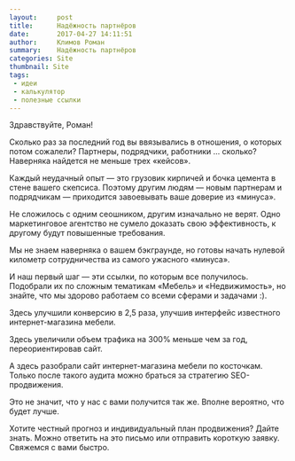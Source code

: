 ```yaml
---
layout:     post
title:      Надёжность партнёров
date:       2017-04-27 14:11:51
author:     Климов Роман
summary:    Надёжность партнёров
categories: Site
thumbnail: Site
tags:
 - идеи
 - калькулятор
 - полезные ссылки
---
```


Здравствуйте, Роман!
 
Сколько раз за последний год вы ввязывались в отношения, о которых потом сожалели? Партнеры, подрядчики, работники … сколько? Наверняка найдется не меньше трех «кейсов».
 
Каждый неудачный опыт — это грузовик кирпичей и бочка цемента в стене вашего скепсиса. Поэтому другим людям — новым партнерам и подрядчикам — приходится завоевывать ваше доверие из «минуса».
 
Не сложилось с одним сеошником, другим изначально не верят. Одно маркетинговое агентство не сумело доказать свою эффективность, к другому будут повышенные требования.
 
Мы не знаем наверняка о вашем бэкграунде, но готовы начать нулевой километр сотрудничества из самого ужасного «минуса».
 
И наш первый шаг — эти ссылки, по которым все получилось. Подобрали их по сложным тематикам «Мебель» и «Недвижимость», но знайте, что мы здорово работаем со всеми сферами и задачами :).
 
Здесь улучшили конверсию в 2,5 раза, улучшив интерфейс известного интернет-магазина мебели.

Здесь увеличили объем трафика на 300% меньше чем за год, переориентировав сайт.

А здесь разобрали сайт интернет-магазина мебели по косточкам. Только после такого аудита можно браться за стратегию SEO-продвижения.
 
Это не значит, что у нас с вами получится так же. Вполне вероятно, что будет лучше.

Хотите честный прогноз и индивидуальный план продвижения? Дайте знать. Можно ответить на это письмо или отправить короткую заявку. Свяжемся с вами быстро.